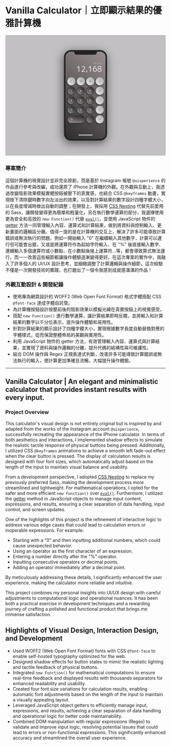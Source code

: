 # Vanilla Calculator｜立即顯示結果的優雅計算機

[![cover](./assets/images/cover.png)](https://rayc2045.github.io/vanilla-calculator/)

### 專案簡介

這個計算機的視覺設計並非完全原創，而是基於 Instagram 帳號 `@uixperience` 的作品進行參考與改編，成功還原了 iPhone 計算機的外觀。在外觀與互動上，我透過改變陰影效果模擬實體按鈕被壓下的真實感，也結合 CSS `@keyframes` 動畫，實現按下清除鍵時數字向左淡出的效果，以及對計算結果的數字設計四種字體大小，以在長度增減時做出自動的調整；在開發上，我採用 [CSS Nesting](https://developer.chrome.com/docs/css-ui/css-nesting?hl=zh-tw) 代替先前愛用的 Sass，讓開發變得更為簡單和輕量化，另在執行數學運算的部分，我選擇使用更為安全和高效的 `new Function()` 代替 [`eval()`](https://developer.mozilla.org/zh-CN/docs/Web/JavaScript/Reference/Global_Objects/eval)，並使用 JavaScript 物件的 [getter](https://developer.mozilla.org/zh-TW/docs/Web/JavaScript/Reference/Functions/get) 方法一同管理輸入內容、運算式和計算結果，做到將資料與控制輸入、更新畫面的邏輯區分離。值得ㄧ提的是在計算機的交互上，解決了許多可能導致計算錯誤或無法執行的問題，例如一開始輸入 "0" 在繼續輸入其他數字，計算可以運行但可能會出錯，又或是將運算符作為起始字符輸入、在 "%" 後直接輸入數字、連續輸入多個運算符或小數點、在小數點後接上運算符...等，都會導致算式無法運行，而一一改善這些細節都讓操作體驗逐漸變得更好。在這次專案的實作中，我融入了許多個人的 UI/UX 設計思考，並細緻調整了計算邏輯與操作細節，這次經驗不僅是一次開發技術的實踐，也打磨出了一個令我感到成就感滿滿的作品！

### 外觀互動設計 & 開發紀錄

- 使用專為網頁設計的 WOFF2 (Web Open Font Format) 格式字體搭配 CSS `@font-face` 達成字體自託管。
- 為計算機按鈕設計按壓前後的陰影效果以模擬光線在真實按鈕上的視覺感受。
- 搭配 `new Function()` 進行數學運算，讓計算結果即時反饋，並將輸入和計算結果的數字以千分位表示，提升操作體驗和易用性。
- 針對計算結果的顯示設計了四種字體大小，實現根據數字長度自動替換對應的字體樣式，從而保證整體佈局的美觀與實用性。
- 利用 JavaScript 物件的 getter 方法，有效管理輸入內容、運算式與計算結果，並實現了資料與操作邏輯的分離，提升代碼的結構性與可維護性。
- 結合 DOM 操作與 Regex 正規表達式判斷，改善許多可能導致計算錯誤或無法執行的輸入，使計算更加準確且流暢，大幅提升操作體驗。

---

## Vanilla Calculator | An elegant and minimalistic calculator that provides instant results with every input.

### Project Overview

This calculator's visual design is not entirely original but is inspired by and adapted from the works of the Instagram account `@uixperience`, successfully recreating the appearance of the iPhone calculator. In terms of both aesthetics and interactions, I implemented shadow effects to simulate the realistic tactile response of physical buttons being pressed. Additionally, I utilized CSS `@keyframes` animations to achieve a smooth left fade-out effect when the clear button is pressed. The display of calculation results is designed with four font sizes, which automatically adjust based on the length of the input to maintain visual balance and usability.

From a development perspective, I adopted [CSS Nesting](https://developer.chrome.com/docs/css-ui/css-nesting?hl=zh-tw) to replace my previously preferred Sass, making the development process more streamlined and lightweight. For mathematical operations, I opted for the safer and more efficient `new Function()` over [`eval()`](https://developer.mozilla.org/zh-CN/docs/Web/JavaScript/Reference/Global_Objects/eval). Furthermore, I utilized the [getter](https://developer.mozilla.org/zh-TW/docs/Web/JavaScript/Reference/Functions/get) method in JavaScript objects to manage input content, expressions, and results, ensuring a clear separation of data handling, input control, and screen updates.

One of the highlights of this project is the refinement of interactive logic to address various edge cases that could lead to calculation errors or inoperable expressions. For example:

- Starting with a "0" and then inputting additional numbers, which could cause unexpected behavior.
- Using an operator as the first character of an expression.
- Entering a number directly after the "%" operator.
- Inputting consecutive operators or decimal points.
- Adding an operator immediately after a decimal point.

By meticulously addressing these details, I significantly enhanced the user experience, making the calculator more reliable and intuitive.

This project combines my personal insights into UI/UX design with careful adjustments to computational logic and operational nuances. It has been both a practical exercise in development techniques and a rewarding journey of crafting a polished and functional product that brings me immense satisfaction.

## Highlights of Visual Design, Interaction Design, and Development

- Used WOFF2 (Web Open Font Format) fonts with CSS `@font-face` to enable self-hosted typography optimized for the web.
- Designed shadow effects for button states to mimic the realistic lighting and tactile feedback of physical buttons.
- Integrated `new Function()` for mathematical computations to ensure real-time feedback and displayed results with thousands separators for enhanced readability and usability.
- Created four font size variations for calculation results, enabling automatic font adjustments based on the length of the input to maintain a visually appealing layout.
- Leveraged JavaScript object getters to efficiently manage input, expressions, and results, achieving a clear separation of data handling and operational logic for better code maintainability.
- Combined DOM manipulation with regular expressions (Regex) to validate and improve input logic, resolving potential issues that could lead to errors or non-functional expressions. This significantly enhanced accuracy and streamlined the overall user experience.
